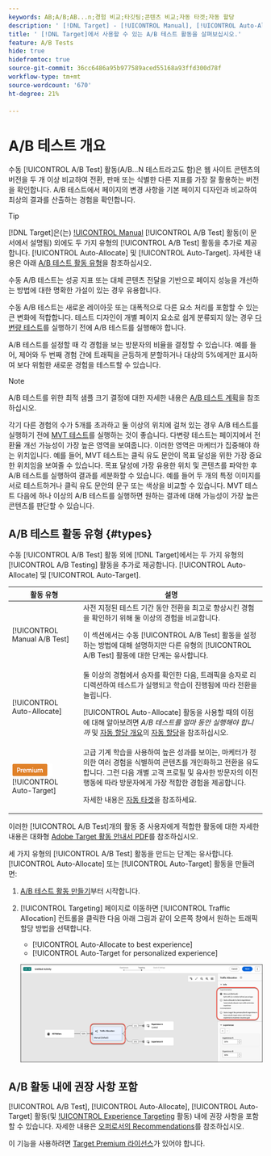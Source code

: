 ```yaml
---
keywords: AB;A/B;AB...n;경험 비교;타깃팅;콘텐츠 비교;자동 타겟;자동 할당
description: ' [!DNL Target] - [!UICONTROL Manual], [!UICONTROL Auto-Allocate] 및 [!UICONTROL Auto-Target]에서 A/B 테스트 활동을 살펴봅니다.'
title: ' [!DNL Target]에서 사용할 수 있는 A/B 테스트 활동을 살펴보십시오.'
feature: A/B Tests
hide: true
hidefromtoc: true
source-git-commit: 36cc6486a95b977589aced55168a93ffd300d78f
workflow-type: tm+mt
source-wordcount: '670'
ht-degree: 21%

---
```


# A/B 테스트 개요

수동 [!UICONTROL A/B Test] 활동(A/B...N 테스트라고도 함)은 웹 사이트 콘텐츠의 버전을 두 개 이상 비교하여 전환, 판매 또는 식별한 다른 지표를 가장 잘 활용하는 버전을 확인합니다. A/B 테스트에서 페이지의 변경 사항을 기본 페이지 디자인과 비교하여 최상의 결과를 산출하는 경험을 확인합니다.

>[!TIP]
>
>[!DNL Target]은(는) [!UICONTROL Manual](기본값) [!UICONTROL A/B Test] 활동(이 문서에서 설명됨) 외에도 두 가지 유형의 [!UICONTROL A/B Test] 활동을 추가로 제공합니다. [!UICONTROL Auto-Allocate] 및 [!UICONTROL Auto-Target]. 자세한 내용은 아래 [A/B 테스트 활동 유형](#types)을 참조하십시오.

수동 A/B 테스트는 성공 지표 또는 대체 콘텐츠 전달을 기반으로 페이지 성능을 개선하는 방법에 대한 명확한 가설이 있는 경우 유용합니다.

수동 A/B 테스트는 새로운 레이아웃 또는 대폭적으로 다른 요소 처리를 포함할 수 있는 큰 변화에 적합합니다. 테스트 디자인이 개별 페이지 요소로 쉽게 분류되지 않는 경우 [다변량 테스트](/help/main/c-activities/c-multivariate-testing/multivariate-testing.md)를 실행하기 전에 A/B 테스트를 실행해야 합니다.

A/B 테스트를 설정할 때 각 경험을 보는 방문자의 비율을 결정할 수 있습니다. 예를 들어, 제어와 두 번째 경험 간에 트래픽을 균등하게 분할하거나 대상의 5%에게만 표시하여 보다 위험한 새로운 경험을 테스트할 수 있습니다.

>[!NOTE]
>
>A/B 테스트를 위한 최적 샘플 크기 결정에 대한 자세한 내용은 [A/B 테스트 계획](/help/main/c-activities/t-test-ab/sample-size-determination.md)을 참조하십시오.

각기 다른 경험의 수가 5개를 초과하고 둘 이상의 위치에 걸쳐 있는 경우 A/B 테스트를 실행하기 전에 [MVT 테스트](/help/main/c-activities/c-multivariate-testing/multivariate-testing.md)를 실행하는 것이 좋습니다. 다변량 테스트는 페이지에서 전환율 개선 가능성이 가장 높은 영역을 보여줍니다. 이러한 영역은 마케터가 집중해야 하는 위치입니다. 예를 들어, MVT 테스트는 클릭 유도 문안이 목표 달성을 위한 가장 중요한 위치임을 보여줄 수 있습니다. 목표 달성에 가장 유용한 위치 및 콘텐츠를 파악한 후 A/B 테스트를 실행하여 결과를 세분화할 수 있습니다. 예를 들어 두 개의 특정 이미지를 서로 테스트하거나 클릭 유도 문안의 문구 또는 색상을 비교할 수 있습니다. MVT 테스트 다음에 하나 이상의 A/B 테스트를 실행하면 원하는 결과에 대해 가능성이 가장 높은 콘텐츠를 판단할 수 있습니다.

## A/B 테스트 활동 유형 {#types}

수동 [!UICONTROL A/B Test] 활동 외에 [!DNL Target]에서는 두 가지 유형의 [!UICONTROL A/B Testing] 활동을 추가로 제공합니다. [!UICONTROL Auto-Allocate] 및 [!UICONTROL Auto-Target].

| 활동 유형 | 설명 |
| --- | --- |
| [!UICONTROL Manual A/B Test] | 사전 지정된 테스트 기간 동안 전환을 최고로 향상시킨 경험을 확인하기 위해 둘 이상의 경험을 비교합니다.<P>이 섹션에서는 수동 [!UICONTROL A/B Test] 활동을 설정하는 방법에 대해 설명하지만 다른 유형의 [!UICONTROL A/B Test] 활동에 대한 단계는 유사합니다. |
| [!UICONTROL Auto-Allocate] | 둘 이상의 경험에서 승자를 확인한 다음, 트래픽을 승자로 리디렉션하여 테스트가 실행되고 학습이 진행됨에 따라 전환을 늘립니다.<P>[!UICONTROL Auto-Allocate] 활동을 사용할 때의 이점에 대해 알아보려면 *A/B 테스트를 얼마 동안 실행해야 합니까* 및 [자동 할당 개요](/help/main/c-activities/automated-traffic-allocation/automated-traffic-allocation.md)의 [자동 할당](/help/main/c-activities/t-test-ab/sample-size-determination.md#auto-allocate)을 참조하십시오. |
| ![프리미엄 배지](/help/main/assets/premium.png) [!UICONTROL Auto-Target] | 고급 기계 학습을 사용하여 높은 성과를 보이는, 마케터가 정의한 여러 경험을 식별하여 콘텐츠를 개인화하고 전환을 유도합니다. 그런 다음 개별 고객 프로필 및 유사한 방문자의 이전 행동에 따라 방문자에게 가장 적합한 경험을 제공합니다.<P>자세한 내용은 [자동 타겟](/help/main/c-activities/auto-target/auto-target-to-optimize.md)을 참조하세요. |

이러한 [!UICONTROL A/B Test]개의 활동 중 사용자에게 적합한 활동에 대한 자세한 내용은 대화형 [Adobe Target 활동 안내서 PDF](/help/main/c-activities/target-activities-guide.md)를 참조하십시오.

세 가지 유형의 [!UICONTROL A/B Test] 활동을 만드는 단계는 유사합니다. [!UICONTROL Auto-Allocate] 또는 [!UICONTROL Auto-Target] 활동을 만들려면:

1. [A/B 테스트 활동 만들기](/help/main/c-activities/t-test-ab/t-test-create-ab/test-create-ab.md)부터 시작합니다.
1. [!UICONTROL Targeting] 페이지로 이동하면 [!UICONTROL Traffic Allocation] 컨트롤을 클릭한 다음 아래 그림과 같이 오른쪽 창에서 원하는 트래픽 할당 방법을 선택합니다.

   * [!UICONTROL Auto-Allocate to best experience]
   * [!UICONTROL Auto-Target for personalized experience]

   ![트래픽 할당 메서드 설정](/help/main/c-activities/t-test-ab/t-test-create-ab/assets/traffic-allocation-method-new.png)

## A/B 활동 내에 권장 사항 포함

[!UICONTROL A/B Test], [!UICONTROL Auto-Allocate], [!UICONTROL Auto-Target] 활동(및 [!UICONTROL Experience Targeting](XT) 활동) 내에 권장 사항을 포함할 수 있습니다. 자세한 내용은 [오퍼로서의 Recommendations](/help/main/c-recommendations/recommendations-as-an-offer.md)를 참조하십시오.

이 기능을 사용하려면 [Target Premium 라이선스](/help/main/c-intro/intro.md#premium)가 있어야 합니다.